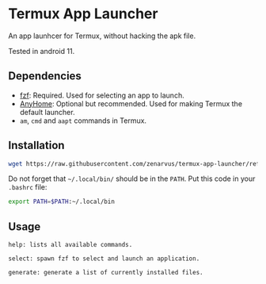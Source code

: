 # Termux App Launcher
An app launhcer for Termux, without hacking the apk file.

Tested in android 11.

## Dependencies
- [fzf](https://github.com/junegunn/fzf): Required. Used for selecting an app to launch.
- [AnyHome](https://github.com/tytydraco/AnyHome): Optional but recommended. Used for making Termux the default launcher.
- `am`, `cmd` and `aapt` commands in Termux.

## Installation
```sh
wget https://raw.githubusercontent.com/zenarvus/termux-app-launcher/refs/heads/main/app-launcher -O ~/.local/bin/app-launcher && chmod +x ~/.local/bin/app-launcher
```

Do not forget that `~/.local/bin/` should be in the `PATH`. Put this code in your `.bashrc` file:
```sh
export PATH=$PATH:~/.local/bin
```

## Usage
```
help: lists all available commands.

select: spawn fzf to select and launch an application.

generate: generate a list of currently installed files.
```
